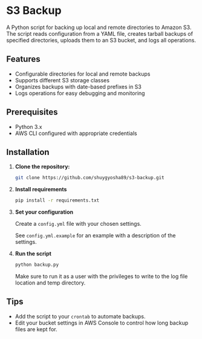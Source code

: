 # S3 Backup

A Python script for backing up local and remote directories to Amazon S3. The script reads configuration from a YAML file, creates tarball backups of specified directories, uploads them to an S3 bucket, and logs all operations.

## Features

- Configurable directories for local and remote backups
- Supports different S3 storage classes
- Organizes backups with date-based prefixes in S3
- Logs operations for easy debugging and monitoring

## Prerequisites

- Python 3.x
- AWS CLI configured with appropriate credentials

## Installation

1. **Clone the repository:**

   ```sh
   git clone https://github.com/shuygyosha89/s3-backup.git
   ```

2. **Install requirements**

   ```sh
   pip install -r requirements.txt
   ```

3. **Set your configuration**

    Create a `config.yml` file with your chosen settings.

    See `config.yml.example` for an example with a description of the settings.

4. **Run the script**

   ```sh
   python backup.py
   ```

   Make sure to run it as a user with the privileges to write to the log file location and temp directory.


## Tips
* Add the script to your `crontab` to automate backups.
* Edit your bucket settings in AWS Console to control how long backup files are kept for.
